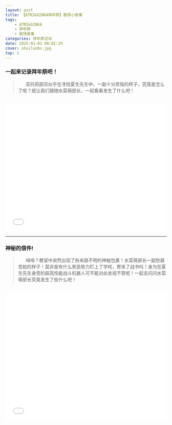 ```yaml
---
layout: post
title: 【ATRI&GINKA拜年祭】剧场小故事
tags: 
    - ATRI&GINKA
    - 拜年祭
    - 剧场故事
categories: 拜年祭活动
date: 2025-01-03 00:01:29
cover: shuiluobo.jpg
top: 1
---
```


### **一起来记录拜年祭吧！**


> &nbsp;&nbsp;&nbsp;&nbsp;&nbsp;&nbsp;亚托莉部员似乎在寻找夏生先生中，一副十分苦恼的样子，究竟是怎么了呢？就让我们跟随水菜萌部长，一起看看发生了什么吧！

<br>

<iframe width="100%" height="400"src="//player.bilibili.com/player.html?isOutside=true&aid=113621145229540&bvid=BV13rqcYsEZi&cid=25728062937&p=1" scrolling="no" border="0" frameborder="no" framespacing="0" allowfullscreen="true"></iframe>


<br>

---

### **神秘的信件!**

> &nbsp;&nbsp;&nbsp;&nbsp;&nbsp;&nbsp;呣呣？教室中突然出现了些来路不明的神秘包裹！水菜萌部长一副愁眉苦脸的样子！莫非是有什么邪恶势力盯上了学校，寄来了战书吗！身为在夏生先生身旁的超高性能战斗机器人可不能对此坐视不管呢！一起去问问水菜萌部长究竟发生了些什么吧！

<br>

<iframe width="100%" height="400"src="//player.bilibili.com/player.html?isOutside=true&aid=113643777760927&bvid=BV1e2qzYvEGM&cid=27316519391&p=1" scrolling="no" border="0" frameborder="no" framespacing="0" allowfullscreen="true"></iframe>
